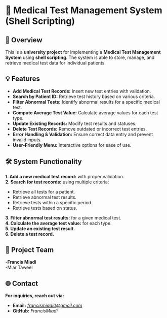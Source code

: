 # 🏥 Medical Test Management System (Shell Scripting)  

## 📌 Overview  
This is a **university project** for implementing a **Medical Test Management System** using **shell scripting**. The system is able to store, manage, and retrieve medical test data for individual patients.  

## 💡 Features  
- **Add Medical Test Records:** Insert new test entries with validation.  
- **Search by Patient ID:** Retrieve test history based on various criteria.  
- **Filter Abnormal Tests:** Identify abnormal results for a specific medical test.  
- **Compute Average Test Value:** Calculate average values for each test type.  
- **Update Existing Records:** Modify test results and statuses.  
- **Delete Test Records:** Remove outdated or incorrect test entries.  
- **Error Handling & Validation:** Ensure correct data entry and prevent invalid inputs.
- **User-Friendly Menu:** Interactive options for ease of use.

## 🛠️ System Functionality  
**1. Add a new medical test record:** with proper validation.  
**2. Search for test records:** using multiple criteria:
   - Retrieve all tests for a patient.  
   - Retrieve abnormal test results.  
   - Retrieve tests within a specific period.  
   - Retrieve tests based on status.

**3. Filter abnormal test results:** for a given medical test.  
**4. Calculate the average test value:** for each type.  
**5. Update an existing test result.**  
**6. Delete a test record.**

## 🤝 Project Team
-**Francis Miadi**  
-Miar Taweel 

## 🌐 Contact  
**For inquiries, reach out via:**  
- **Email:** *francismiadi0@gmail.com*  
- **GitHub:** *FrancisMiadi*  
